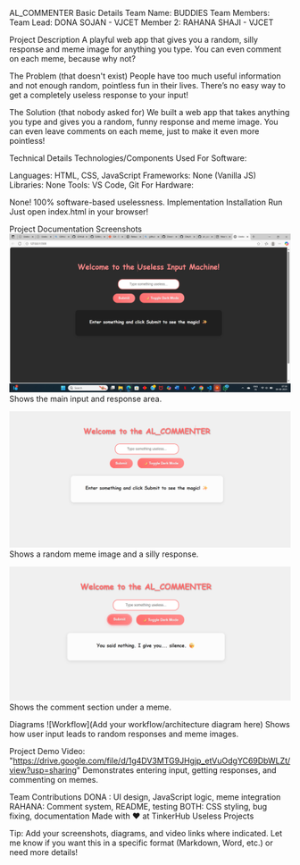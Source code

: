 AL_COMMENTER
Basic Details
Team Name: BUDDIES
Team Members:
Team Lead: DONA SOJAN - VJCET
Member 2: RAHANA SHAJI - VJCET

Project Description
A playful web app that gives you a random, silly response and meme image for anything you type.
You can even comment on each meme, because why not?

The Problem (that doesn't exist)
People have too much useful information and not enough random, pointless fun in their lives.
There’s no easy way to get a completely useless response to your input!

The Solution (that nobody asked for)
We built a web app that takes anything you type and gives you a random, funny response and meme image.
You can even leave comments on each meme, just to make it even more pointless!

Technical Details
Technologies/Components Used
For Software:

Languages: HTML, CSS, JavaScript
Frameworks: None (Vanilla JS)
Libraries: None
Tools: VS Code, Git
For Hardware:

None! 100% software-based uselessness.
Implementation
Installation
Run
Just open index.html in your browser!

Project Documentation
Screenshots
![Screenshot1](https://github.com/Rahana-3633/al-_commenter/blob/main/Screenshot%202025-08-09%20073840.png)
Shows the main input and response area.

![Screenshot2](https://github.com/Rahana-3633/al-_commenter/blob/main/Screenshot%202025-08-09%20081216.png)
Shows a random meme image and a silly response.

![Screenshot3](https://github.com/Rahana-3633/al-_commenter/blob/main/Screenshot%202025-08-09%20081403.png)
Shows the comment section under a meme.

Diagrams
![Workflow](Add your workflow/architecture diagram here)
Shows how user input leads to random responses and meme images.

Project Demo
Video:
"https://drive.google.com/file/d/1g4DV3MTG9JHgjp_etVuOdgYC69DbWLZt/view?usp=sharing"
Demonstrates entering input, getting responses, and commenting on memes.

Team Contributions
DONA : UI design, JavaScript logic, meme integration
RAHANA: Comment system, README, testing
BOTH: CSS styling, bug fixing, documentation
Made with ❤️ at TinkerHub Useless Projects

Tip:
Add your screenshots, diagrams, and video links where indicated.
Let me know if you want this in a specific format (Markdown, Word, etc.) or need more details!




